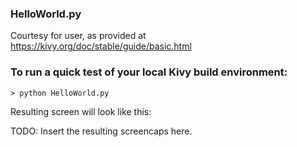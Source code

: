 ### HelloWorld.py

Courtesy for user, as provided at https://kivy.org/doc/stable/guide/basic.html

### To run a quick test of your local Kivy build environment:

```> python HelloWorld.py```

Resulting screen will look like this:

TODO: Insert the resulting screencaps here.

